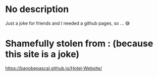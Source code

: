 # No description
Just a joke for friends and I needed a github pages, so ... 😅

# Shamefully stolen from : (because this site is a joke)
https://banobepascal.github.io/Hotel-Website/
